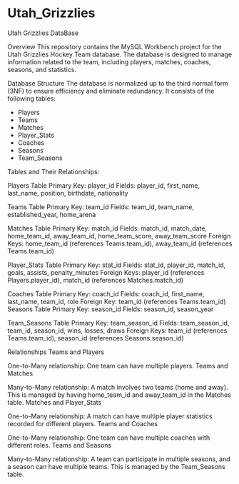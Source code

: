 # Utah_Grizzlies
Utah Grizzlies DataBase

Overview
This repository contains the MySQL Workbench project for the Utah Grizzlies Hockey Team database. The database is designed to manage information related to the team, including players, matches, coaches, seasons, and statistics.

Database Structure
The database is normalized up to the third normal form (3NF) to ensure efficiency and eliminate redundancy. It consists of the following tables:

- Players
- Teams
- Matches
- Player_Stats
- Coaches
- Seasons
- Team_Seasons


Tables and Their Relationships:

Players Table
Primary Key: player_id
Fields: player_id, first_name, last_name, position, birthdate, nationality

Teams Table
Primary Key: team_id
Fields: team_id, team_name, established_year, home_arena

Matches Table
Primary Key: match_id
Fields: match_id, match_date, home_team_id, away_team_id, home_team_score, away_team_score
Foreign Keys: home_team_id (references Teams.team_id), away_team_id (references Teams.team_id)

Player_Stats Table
Primary Key: stat_id
Fields: stat_id, player_id, match_id, goals, assists, penalty_minutes
Foreign Keys: player_id (references Players.player_id), match_id (references Matches.match_id)

Coaches Table
Primary Key: coach_id
Fields: coach_id, first_name, last_name, team_id, role
Foreign Key: team_id (references Teams.team_id)
Seasons Table
Primary Key: season_id
Fields: season_id, season_year

Team_Seasons Table
Primary Key: team_season_id
Fields: team_season_id, team_id, season_id, wins, losses, draws
Foreign Keys: team_id (references Teams.team_id), season_id (references Seasons.season_id)




Relationships
Teams and Players

One-to-Many relationship: One team can have multiple players.
Teams and Matches

Many-to-Many relationship: A match involves two teams (home and away). This is managed by having home_team_id and away_team_id in the Matches table.
Matches and Player_Stats

One-to-Many relationship: A match can have multiple player statistics recorded for different players.
Teams and Coaches

One-to-Many relationship: One team can have multiple coaches with different roles.
Teams and Seasons

Many-to-Many relationship: A team can participate in multiple seasons, and a season can have multiple teams. This is managed by the Team_Seasons table.
